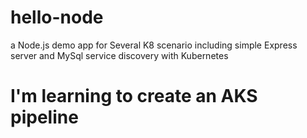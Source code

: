 # hello-node
a Node.js demo app for Several K8 scenario including simple Express server and MySql service discovery with Kubernetes

# I'm learning to create an AKS pipeline
